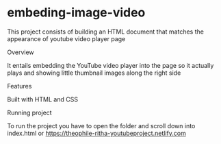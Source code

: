 # embeding-image-video

This project consists of building an HTML document that matches the appearance of youtube video player page

Overview

It entails embedding the YouTube video player into the page so it actually plays and showing little thumbnail images along the right side

Features

Built with HTML and CSS

Running project

To run the project you have to open the folder and scroll down into index.html or https://theophile-ritha-youtubeproject.netlify.com

